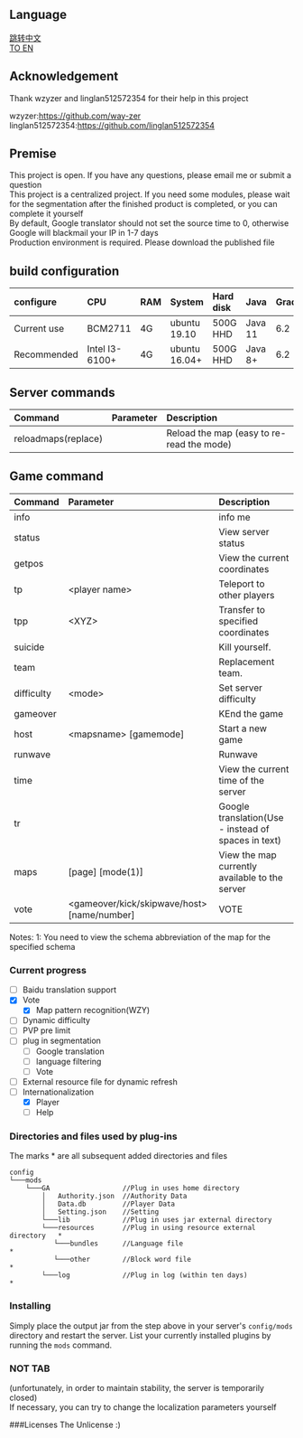## Language

[跳转中文](https://github.com/deng-rui/Command-Extension/blob/master/README-zh_CN.md)  
[TO EN](https://github.com/deng-rui/Command-Extension/blob/master/README.md)  


## Acknowledgement

Thank wzyzer and linglan512572354 for their help in this project  

wzyzer:https://github.com/way-zer  
linglan512572354:https://github.com/linglan512572354  

## Premise

This project is open. If you have any questions, please email me or submit a question  
This project is a centralized project. If you need some modules, please wait for the segmentation after the finished product is completed, or you can complete it yourself  
By default, Google translator should not set the source time to 0, otherwise Google will blackmail your IP in 1-7 days  
Production environment is required. Please download the published file  

## build configuration

| configure     | CPU             | RAM   | System        | Hard disk | Java      | Gradle    |
|:---           |:---             |:---   |:---           |:---       |:---       |:---       |
| Current use   | BCM2711         | 4G    | ubuntu 19.10  | 500G HHD  | Java 11   | 6.2       |
| Recommended   | Intel I3-6100+  | 4G    | ubuntu 16.04+ | 500G HHD  | Java 8+   | 6.2       |

## Server commands

| Command               | Parameter                                          | Description                                           |
|:---                   |:---                                                |:---                                                   |
| reloadmaps(replace)   |                                                    | Reload the map (easy to re-read the mode)             |

## Game command

| Command       | Parameter                                          | Description                                           |
|:---           |:---                                                |:---                                                   |
| info          |                                                    | info me                                               |
| status        |                                                    | View server status                                    |
| getpos        |                                                    | View the current coordinates                          |
| tp            |&lt;player name&gt;                                 | Teleport to other players                             |
| tpp           |&lt;XYZ&gt;                                         | Transfer to specified coordinates                     |
| suicide       |                                                    | Kill yourself.                                        |
| team          |                                                    | Replacement team.                                     |
| difficulty    |&lt;mode&gt;                                        | Set server difficulty                                 |
| gameover      |                                                    | KEnd the game                                         |
| host          |&lt;mapsname&gt; [gamemode]                         | Start a new game                                      |
| runwave       |                                                    | Runwave                                               |
| time          |                                                    | View the current time of the server                   |
| tr            |                                                    | Google translation(Use - instead of spaces in text)   |
| maps          |[page] [mode(1)]                                    | View the map currently available to the server        |
| vote          |&lt;gameover/kick/skipwave/host&gt; [name/number]   | VOTE                                                  |

Notes:
1: You need to view the schema abbreviation of the map for the specified schema

### Current progress

- [ ] Baidu translation support
- [x] Vote
    - [x] Map pattern recognition(WZY)
- [ ] Dynamic difficulty
- [ ] PVP pre limit
- [ ] plug in segmentation
    - [ ] Google translation
    - [ ] language filtering
    - [ ] Vote
- [ ] External resource file for dynamic refresh
- [ ] Internationalization
    - [x] Player
    - [ ] Help

### Directories and files used by plug-ins

The marks \* are all subsequent added directories and files

```
config
└───mods
    └───GA                  //Plug in uses home directory
        │   Authority.json  //Authority Data
        │   Data.db         //Player Data
        │   Setting.json    //Setting
        └───lib             //Plug in uses jar external directory
        └───resources       //Plug in using resource external directory   *
           └───bundles      //Language file                               *
           └───other        //Block word file                             *
        └───log             //Plug in log (within ten days)               *
```

### Installing

Simply place the output jar from the step above in your server's `config/mods` directory and restart the server.
List your currently installed plugins by running the `mods` command.

### NOT TAB
(unfortunately, in order to maintain stability, the server is temporarily closed)  
If necessary, you can try to change the localization parameters yourself  


###Licenses
The Unlicense
:) 
